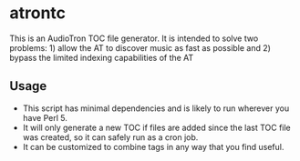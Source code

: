 # atrontc
This is an AudioTron TOC file generator. It is intended to solve two problems: 1) allow the AT to discover music as fast as possible and 2) bypass the limited indexing capabilities of the AT

## Usage
* This script has minimal dependencies and is likely to run wherever you have Perl 5.
* It will only generate a new TOC if files are added since the last TOC file was created, so it can safely run as a cron job.
* It can be customized to combine tags in any way that you find useful.